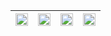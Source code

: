 

|<img src="https://user-images.githubusercontent.com/53074235/118633455-22921d80-b7ef-11eb-92d8-431e02945cf5.png" width="100%"> |<img src="https://user-images.githubusercontent.com/53074235/118633518-32a9fd00-b7ef-11eb-87b8-bb73c37542c8.png" width="100%">|<img src="https://user-images.githubusercontent.com/53074235/118633592-448ba000-b7ef-11eb-82a5-cc63cb2b7c36.png" width="100%"> |<img src="https://user-images.githubusercontent.com/53074235/118633609-4a818100-b7ef-11eb-8266-1af028a630d2.png" width="100%">|
|:-------------------------:|:-------------------------:|:-------------------------:|:-------------------------:|

